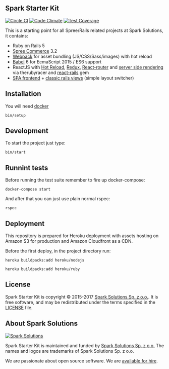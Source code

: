 ## Spark Starter Kit

[![Circle CI](https://circleci.com/gh/spark-solutions/spark-starter-kit.svg?style=svg)](https://circleci.com/gh/spark-solutions/spark-starter-kit) [![Code Climate](https://codeclimate.com/repos/567faf288109dc0e7000368c/badges/aaaf9d43a643ff68fddc/gpa.svg)](https://codeclimate.com/repos/567faf288109dc0e7000368c/feed) [![Test Coverage](https://codeclimate.com/repos/567faf288109dc0e7000368c/badges/aaaf9d43a643ff68fddc/coverage.svg)](https://codeclimate.com/repos/567faf288109dc0e7000368c/coverage)

This is a starting point for all Spree/Rails related projects at Spark Solutions, it contains:
 - Ruby on Rails 5
 - [Spree Commerce](https://github.com/spree/spree) 3.2
 - [Webpack](https://webpack.github.io/) for asset bundling (JS/CSS/Sass/images) with hot reload
 - [Babel](https://babeljs.io/) 6 for EcmaScript 2015 / ES6 support
 - ReactJS with [Hot Reload](https://github.com/gaearon/babel-plugin-react-transform), [Redux](https://github.com/rackt/redux), [React-router](https://github.com/rackt/react-router) and [server side rendering](https://github.com/reactjs/react-rails#server-rendering) via therubyracer and [react-rails](https://github.com/reactjs/react-rails) gem
 - [SPA frontend](client/js/ClientApp.js) + [classic rails views](app/views/layouts/application_classic.html.erb) (simple layout switcher)


## Installation

You will need [docker](https://store.docker.com/editions/community/docker-ce-desktop-mac)

```
bin/setup
```

## Development

To start the project just type:
```
bin/start
```

## Runnint tests

Before running the test suite remember to fire up docker-compose:

```
docker-compose start
```

And after that you can just use plain normal rspec:

```
rspec
```

## Deployment

This repository is prepared for Heroku deployment with assets hosting on Amazon S3 for production and Amazon Cloudfront as a CDN.

Before the first deploy, in the project directory run:
```
heroku buildpacks:add heroku/nodejs
```
```
heroku buildpacks:add heroku/ruby
```

## License

Spark Starter Kit is copyright © 2015-2017
[Spark Solutions Sp. z o.o.][spark]. It is free software,
and may be redistributed under the terms specified in the
[LICENSE](LICENSE.md) file.

## About Spark Solutions
[![Spark Solutions](http://sparksolutions.co/wp-content/uploads/2015/01/logo-ss-tr-221x100.png)][spark]

Spark Starter Kit is maintained and funded by [Spark Solutions Sp. z o.o.](http://sparksolutions.co?utm_source=github)
The names and logos are trademarks of Spark Solutions Sp. z o.o.

We are passionate about open source software.
We are [available for hire][spark].

[spark]:http://sparksolutions.co?utm_source=github
